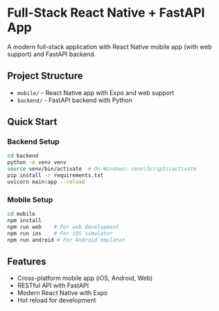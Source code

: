 # Full-Stack React Native + FastAPI App

A modern full-stack application with React Native mobile app (with web support) and FastAPI backend.

## Project Structure

- `mobile/` - React Native app with Expo and web support
- `backend/` - FastAPI backend with Python

## Quick Start

### Backend Setup
```bash
cd backend
python -m venv venv
source venv/bin/activate  # On Windows: venv\Scripts\activate
pip install -r requirements.txt
uvicorn main:app --reload
```

### Mobile Setup
```bash
cd mobile
npm install
npm run web    # For web development
npm run ios    # For iOS simulator
npm run android # For Android emulator
```

## Features

- Cross-platform mobile app (iOS, Android, Web)
- RESTful API with FastAPI
- Modern React Native with Expo
- Hot reload for development